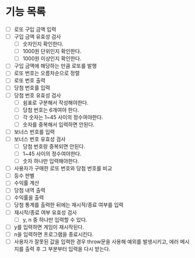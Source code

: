 # 기능 목록

- [ ] 로또 구입 금액 입력
- [ ] 구입 금액 유효성 검사
  - [ ] 숫자인지 확인한다.
  - [ ] 1000원 단위인지 확인한다.
  - [ ] 1000원 이상인지 확인한다.
- [ ] 구입 금액에 해당하는 만큼 로또를 발행
- [ ] 로또 번호는 오름차순으로 정렬
- [ ] 로또 번호 출력
- [ ] 당첨 번호를 입력
- [ ] 당첨 번호 유효성 검사
  - [ ] 쉼표로 구분해서 작성해야한다.
  - [ ] 당첨 번호는 6개여야 한다.
  - [ ] 각 숫자는 1~45 사이의 정수여야한다.
  - [ ] 숫자를 중복해서 입력하면 안된다.
- [ ] 보너스 번호를 입력
- [ ] 보너스 번호 유효성 검사
  - [ ] 당첨 번호랑 중복되면 안된다.
  - [ ] 1~45 사이의 정수여야한다.
  - [ ] 숫자 하나만 입력해야한다.
- [ ] 사용자가 구매한 로또 번호와 당첨 번호를 비교
- [ ] 등수 판별
- [ ] 수익률 계산
- [ ] 당첨 내역 출력
- [ ] 수익률을 출력
- [ ] 당첨 통계를 출력한 뒤에는 재시작/종료 여부를 입력
- [ ] 재시작/종료 여부 유효성 검사
  - [ ] y, n 중 하나만 입력할 수 있다.
- [ ] y를 입력하면 게임이 재시작된다.
- [ ] n을 입력하면 프로그램을 종료시킨다.
- [ ] 사용자가 잘못된 값을 입력한 경우 throw문을 사용해 예외를 발생시키고, 에러 메시지를 출력 후 그 부분부터 입력을 다시 받는다.
